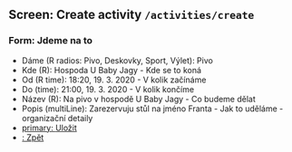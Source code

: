 ## Screen: Create activity `/activities/create`

### Form: Jdeme na to

- Dáme (R radios: Pivo, Deskovky, Sport, Výlet): Pivo
- Kde (R): Hospoda U Baby Jagy - Kde se to koná
- Od (R time): 18:20, 19. 3. 2020 - V kolik začínáme
- Do (time): 21:00, 19. 3. 2020 - V kolik končíme
- Název (R): Na pivo v hospodě U Baby Jagy - Co budeme dělat
- Popis (multiLine): Zarezervuju stůl na jméno Franta - Jak to uděláme - organizační detaily
- [primary: <i class="fas fa-save"></i> Uložit]()
- [: Zpět](#/activity-propsals/match)
